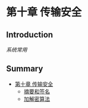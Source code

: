 # 第十章 传输安全

## Introduction

*系统常用*
    

## Summary  

* [第十章 传输安全](README.md)
  * [摘要和签名](summaryAndSignature.md)
  * [加解密算法](EncryptionAndDecryptionAlgorithm.md)

